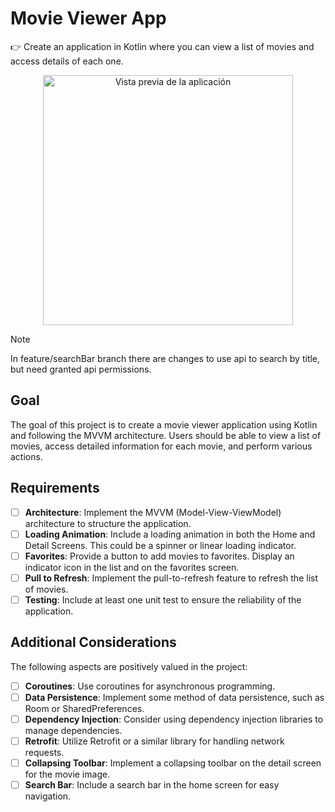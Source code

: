 # Movie Viewer App

👉 Create an application in Kotlin where you can view a list of movies and access details of each one.

<p align="center">
  <img src="https://github.com/sam-sudo/Movies_mvvm/assets/57421143/8c5dc8c0-5e19-4b08-83d3-3372e3f5c4b4" alt="Vista previa de la aplicación" height="400" />
</p>

> [!NOTE]  
> In feature/searchBar branch there are changes to use api to search by title, but need granted api permissions.

## Goal

The goal of this project is to create a movie viewer application using Kotlin and following the MVVM architecture. Users should be able to view a list of movies, access detailed information for each movie, and perform various actions.

## Requirements

- [ ] **Architecture**: Implement the MVVM (Model-View-ViewModel) architecture to structure the application.
- [ ] **Loading Animation**: Include a loading animation in both the Home and Detail Screens. This could be a spinner or linear loading indicator.
- [ ] **Favorites**: Provide a button to add movies to favorites. Display an indicator icon in the list and on the favorites screen.
- [ ] **Pull to Refresh**: Implement the pull-to-refresh feature to refresh the list of movies.
- [ ] **Testing**: Include at least one unit test to ensure the reliability of the application.

## Additional Considerations

The following aspects are positively valued in the project:

- [ ] **Coroutines**: Use coroutines for asynchronous programming.
- [ ] **Data Persistence**: Implement some method of data persistence, such as Room or SharedPreferences.
- [ ] **Dependency Injection**: Consider using dependency injection libraries to manage dependencies.
- [ ] **Retrofit**: Utilize Retrofit or a similar library for handling network requests.
- [ ] **Collapsing Toolbar**: Implement a collapsing toolbar on the detail screen for the movie image.
- [ ] **Search Bar**: Include a search bar in the home screen for easy navigation.
